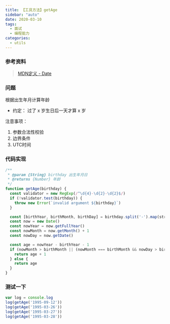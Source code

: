 ```yaml
---
title: 【工具方法】getAge
sidebar: "auto"
date: 2020-03-10
tags:
  - 面试
  - 编程能力
categories:
  - utils
---
```


### 参考资料

> [MDN定义 - Date](https://developer.mozilla.org/zh-CN/docs/Web/JavaScript/Reference/Global_Objects/Date)

### 问题

根据出生年月计算年龄

+ 约定： 过了 x 岁生日后一天才算 x 岁

注意事项：

1. 参数合法性校验
2. 边界条件
3. UTC时间

### 代码实现

```js
/**
 * @param {String} birthday 出生年月日
 * @returns {Number} 年龄
 */
function getAge(birthday) {
  const validator = new RegExp(/^\d{4}-\d{2}-\d{2}$/)
  if (!validator.test(birthday)) {
    throw new Error(`invalid argument ${birthday}`)
  }

  const [birthYear, birthMonth, birthDay] = birthday.split('-').map(str => Number(str))
  const now = new Date()
  const nowYear = now.getFullYear()
  const nowMonth = now.getMonth() + 1
  const nowDay = now.getDate()

  const age = nowYear - birthYear - 1
  if (nowMonth > birthMonth || (nowMonth === birthMonth && nowDay > birthDay)) {
    return age + 1
  } else {
    return age
  }
}
```

### 测试一下

```js
var log = console.log
log(getAge('1995-09-12'))
log(getAge('1995-03-26'))
log(getAge('1995-03-27'))
log(getAge('1995-03-28'))
```
